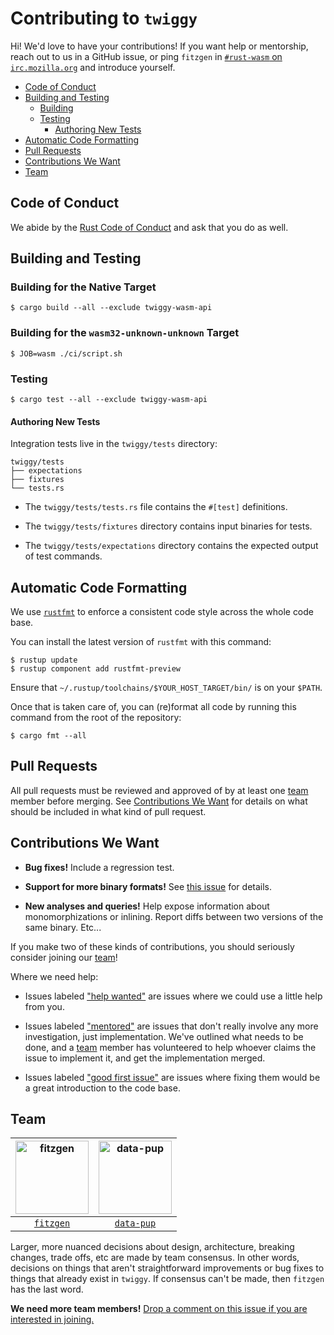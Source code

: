 # Contributing to `twiggy`

Hi! We'd love to have your contributions! If you want help or mentorship, reach
out to us in a GitHub issue, or ping `fitzgen` in [`#rust-wasm` on
`irc.mozilla.org`](irc://irc.mozilla.org#rust-wasm) and introduce yourself.

<!-- START doctoc generated TOC please keep comment here to allow auto update -->
<!-- DON'T EDIT THIS SECTION, INSTEAD RE-RUN doctoc TO UPDATE -->


- [Code of Conduct](#code-of-conduct)
- [Building and Testing](#building-and-testing)
  - [Building](#building)
  - [Testing](#testing)
    - [Authoring New Tests](#authoring-new-tests)
- [Automatic Code Formatting](#automatic-code-formatting)
- [Pull Requests](#pull-requests)
- [Contributions We Want](#contributions-we-want)
- [Team](#team)

<!-- END doctoc generated TOC please keep comment here to allow auto update -->

## Code of Conduct

We abide by the [Rust Code of Conduct][coc] and ask that you do as well.

[coc]: https://www.rust-lang.org/en-US/conduct.html

## Building and Testing

### Building for the Native Target

```
$ cargo build --all --exclude twiggy-wasm-api
```

### Building for the `wasm32-unknown-unknown` Target

```
$ JOB=wasm ./ci/script.sh
```

### Testing

```
$ cargo test --all --exclude twiggy-wasm-api
```

#### Authoring New Tests

Integration tests live in the `twiggy/tests` directory:

```
twiggy/tests
├── expectations
├── fixtures
└── tests.rs
```

* The `twiggy/tests/tests.rs` file contains the `#[test]` definitions.

* The `twiggy/tests/fixtures` directory contains input binaries for tests.

* The `twiggy/tests/expectations` directory contains the expected output of test
  commands.

## Automatic Code Formatting

We use [`rustfmt`](https://github.com/rust-lang-nursery/rustfmt) to enforce a
consistent code style across the whole code base.

You can install the latest version of `rustfmt` with this command:

```
$ rustup update
$ rustup component add rustfmt-preview
```

Ensure that `~/.rustup/toolchains/$YOUR_HOST_TARGET/bin/` is on your `$PATH`.

Once that is taken care of, you can (re)format all code by running this command
from the root of the repository:

```
$ cargo fmt --all
```

## Pull Requests

All pull requests must be reviewed and approved of by at least one [team](#team)
member before merging. See [Contributions We Want](#contributions-we-want) for
details on what should be included in what kind of pull request.

## Contributions We Want

* **Bug fixes!** Include a regression test.

* **Support for more binary formats!** See [this issue][more-formats] for
  details.

* **New analyses and queries!** Help expose information about monomorphizations
  or inlining. Report diffs between two versions of the same binary. Etc...

If you make two of these kinds of contributions, you should seriously consider
joining our [team](#team)!

Where we need help:

* Issues labeled ["help wanted"][help-wanted] are issues where we could use a
  little help from you.

* Issues labeled ["mentored"][mentored] are issues that don't really involve any
  more investigation, just implementation. We've outlined what needs to be done,
  and a [team](#team) member has volunteered to help whoever claims the issue to
  implement it, and get the implementation merged.

* Issues labeled ["good first issue"][gfi] are issues where fixing them would be
  a great introduction to the code base.

[more-formats]: https://github.com/rustwasm/twiggy/issues/4
[help-wanted]: https://github.com/rustwasm/twiggy/labels/help%20wanted
[mentored]: https://github.com/rustwasm/twiggy/labels/mentored
[gfi]: https://github.com/rustwasm/twiggy/labels/good%20first%20issue

## Team

| [<img alt="fitzgen" src="https://avatars2.githubusercontent.com/u/74571?s=117&v=4" width="117">](https://github.com/fitzgen) | [<img alt="data-pup" src="https://avatars2.githubusercontent.com/u/74571?s=117&v=4" width="117">](https://github.com/data-pup) |
|:---:|:---:|
| [`fitzgen`](https://github.com/fitzgen) | [`data-pup`](https://github.com/data-pup) |

Larger, more nuanced decisions about design, architecture, breaking changes,
trade offs, etc are made by team consensus. In other words, decisions on things
that aren't straightforward improvements or bug fixes to things that already
exist in `twiggy`. If consensus can't be made, then `fitzgen` has the last
word.

**We need more team members!**
[Drop a comment on this issue if you are interested in joining.][join]

[join]: https://github.com/rustwasm/twiggy/issues/3
